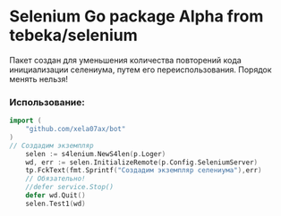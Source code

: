 # Selenium Go package Alpha from tebeka/selenium
Пакет создан для уменьшения количества повторений кода инициализации селениума, путем его переиспользования.
Порядок менять нельзя!
### Использование:
```go
import (
	"github.com/xela07ax/bot"
)
// Создадим экземпляр
	selen := s4lenium.NewS4len(p.Loger)
	wd, err := selen.InitializeRemote(p.Config.SeleniumServer)
	tp.FckText(fmt.Sprintf("Создадим экземпляр селениума"),err)
	// Обязательно!
	//defer service.Stop()
	defer wd.Quit()
	selen.Test1(wd)
```
